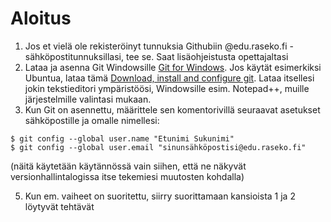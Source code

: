 # Aloitus
1. Jos et vielä ole rekisteröinyt tunnuksia Githubiin @edu.raseko.fi -sähköpostitunnuksillasi, tee se. Saat lisäohjeistusta opettajaltasi
2. Lataa ja asenna Git Windowsille [Git for Windows](https://gitforwindows.org/). Jos käytät esimerkiksi Ubuntua, lataa tämä [Download, install and configure git](https://git-scm.com/).
Lataa itsellesi jokin tekstieditori ympäristöösi, Windowsille esim. Notepad++, muille järjestelmille valintasi mukaan.
4. Kun Git on asennettu, määrittele sen komentorivillä seuraavat asetukset sähköpostille ja omalle nimellesi:
```
$ git config --global user.name "Etunimi Sukunimi"
$ git config --global user.email "sinunsähköpostisi@edu.raseko.fi"
```
(näitä käytetään käytännössä vain siihen, että ne näkyvät versionhallintalogissa itse tekemiesi muutosten kohdalla)

5. Kun em. vaiheet on suoritettu, siirry suorittamaan kansioista 1 ja 2 löytyvät tehtävät
